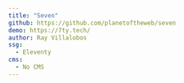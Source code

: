 ```yaml
---
title: "Seven"
github: https://github.com/planetoftheweb/seven
demo: https://7ty.tech/
author: Ray Villalobos
ssg:
  - Eleventy
cms:
  - No CMS
---
```

